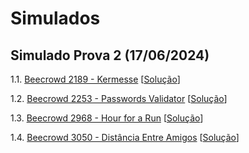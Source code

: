 # Simulados

## Simulado Prova 2 (17/06/2024)

1.1. [Beecrowd 2189 - Kermesse](https://www.beecrowd.com.br/judge/pt/problems/view/2189) [[Solução](codes/beecrowd_2189.c)]
   
1.2. [Beecrowd 2253 - Passwords Validator](https://www.beecrowd.com.br/judge/pt/problems/view/2253) [[Solução](codes/beecrowd_2253.c)]

1.3. [Beecrowd 2968 - Hour for a Run](https://www.beecrowd.com.br/judge/pt/problems/view/2968) [[Solução](codes/beecrowd_2968.c)]

1.4. [Beecrowd 3050 - Distância Entre Amigos](https://www.beecrowd.com.br/judge/pt/problems/view/3050) [[Solução](codes/beecrowd_3050.c)]
